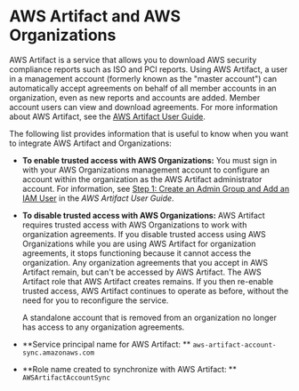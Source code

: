 # AWS Artifact and AWS Organizations<a name="services-that-can-integrate-art"></a>

AWS Artifact is a service that allows you to download AWS security compliance reports such as ISO and PCI reports\. Using AWS Artifact, a user in a management account \(formerly known as the "master account"\) can automatically accept agreements on behalf of all member accounts in an organization, even as new reports and accounts are added\. Member account users can view and download agreements\. For more information about AWS Artifact, see the [AWS Artifact User Guide](https://docs.aws.amazon.com/artifact/latest/ug/)\.

The following list provides information that is useful to know when you want to integrate AWS Artifact and Organizations:
+ **To enable trusted access with AWS Organizations:** You must sign in with your AWS Organizations management account to configure an account within the organization as the AWS Artifact administrator account\. For information, see [Step 1: Create an Admin Group and Add an IAM User](https://docs.aws.amazon.com/artifact/latest/ug/getting-started.html#create-an-admin) in the *AWS Artifact User Guide*\.
+ **To disable trusted access with AWS Organizations:** AWS Artifact requires trusted access with AWS Organizations to work with organization agreements\. If you disable trusted access using AWS Organizations while you are using AWS Artifact for organization agreements, it stops functioning because it cannot access the organization\. Any organization agreements that you accept in AWS Artifact remain, but can't be accessed by AWS Artifact\. The AWS Artifact role that AWS Artifact creates remains\. If you then re\-enable trusted access, AWS Artifact continues to operate as before, without the need for you to reconfigure the service\. 

  A standalone account that is removed from an organization no longer has access to any organization agreements\.
+ **Service principal name for AWS Artifact: ** `aws-artifact-account-sync.amazonaws.com`
+ **Role name created to synchronize with AWS Artifact: ** `AWSArtifactAccountSync`